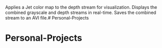 
Applies a Jet color map to the depth stream for visualization.
Displays the combined grayscale and depth streams in real-time.
Saves the combined stream to an AVI file.# Personal-Projects
# Personal-Projects
